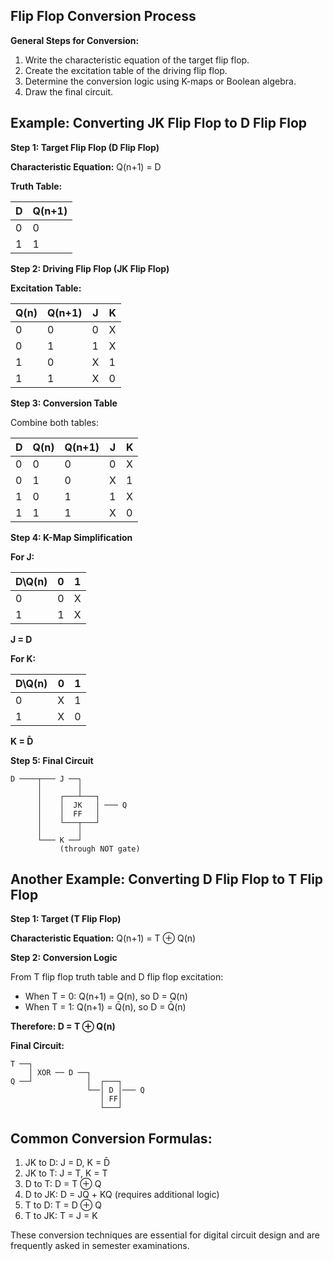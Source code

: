 ## Flip Flop Conversion Process

**General Steps for Conversion:**

1. Write the characteristic equation of the target flip flop.
2. Create the excitation table of the driving flip flop.
3. Determine the conversion logic using K-maps or Boolean algebra.
4. Draw the final circuit.

## Example: Converting JK Flip Flop to D Flip Flop

**Step 1: Target Flip Flop (D Flip Flop)**

**Characteristic Equation:** Q(n+1) = D

**Truth Table:**

| D | Q(n+1) |
|---|---|
| 0 | 0 |
| 1 | 1 |

**Step 2: Driving Flip Flop (JK Flip Flop)**

**Excitation Table:**

| Q(n) | Q(n+1) | J | K |
|---|---|---|---|
| 0 | 0 | 0 | X |
| 0 | 1 | 1 | X |
| 1 | 0 | X | 1 |
| 1 | 1 | X | 0 |

**Step 3: Conversion Table**

Combine both tables:

| D | Q(n) | Q(n+1) | J | K |
|---|---|---|---|---|
| 0 | 0 | 0 | 0 | X |
| 0 | 1 | 0 | X | 1 |
| 1 | 0 | 1 | 1 | X |
| 1 | 1 | 1 | X | 0 |

**Step 4: K-Map Simplification**

**For J:**

| D\Q(n) | 0 | 1 |
|---|---|---|
| 0 | 0 | X |
| 1 | 1 | X |

**J = D**

**For K:**

| D\Q(n) | 0 | 1 |
|---|---|---|
| 0 | X | 1 |
| 1 | X | 0 |

**K = D̄**

**Step 5: Final Circuit**

```
D ────┬─── J ──┐
      │        │
      │    ┌───┴───┐
      │    │  JK   │ ─── Q
      │    │  FF   │
      │    └───┬───┘
      │        │
      └─── K ──┘
           (through NOT gate)
```

## Another Example: Converting D Flip Flop to T Flip Flop

**Step 1: Target (T Flip Flop)**

**Characteristic Equation:** Q(n+1) = T ⊕ Q(n)

**Step 2: Conversion Logic**

From T flip flop truth table and D flip flop excitation:

- When T = 0: Q(n+1) = Q(n), so D = Q(n)
- When T = 1: Q(n+1) = Q̄(n), so D = Q̄(n)

**Therefore: D = T ⊕ Q(n)**

**Final Circuit:**

```
T ──┐
    │ XOR ── D ──┐
Q ──┘            │  ┌───┐
                 └──│ D │─── Q
                    │ FF│
                    └───┘

```

## Common Conversion Formulas:

1. JK to D: J = D, K = D̄
2. JK to T: J = T, K = T
3. D to T: D = T ⊕ Q
4. D to JK: D = JQ̄ + KQ (requires additional logic)
5. T to D: T = D ⊕ Q
6. T to JK: T = J = K

These conversion techniques are essential for digital circuit design and are frequently asked in semester examinations. 
